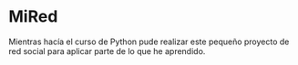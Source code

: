 # MiRed
Mientras hacía el curso de Python pude realizar este pequeño proyecto de red social para aplicar parte de lo que he aprendido.

